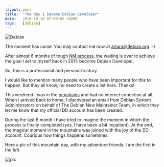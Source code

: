 ```yaml
---
layout: post
title:  "The day I became Debian Developer"
date:   2016-10-10 07:00:00 +0200
tags:	[debian]
---
```


![Debian][debian-logo]

The moment has come. You may contact me now at
[arturo@debian.org](mailto:arturo@debian.org) :-)

After almost 6 months of tough [NM process][nm], the waiting is over to
achieve the goal I set to myself back in 2011: become Debian Developer.

So, this is a professional and personal victory.

<!--more-->

I would like to mention many people who have been important for this to
happen. But they all know, no need to create a list here. Thanks!

This weekend I was in the [mountains][vejeta_post] and had no internet
conection at all.
When I arrived back to home, I discovered an email from Debian System
Administrators on behalf of The Debian New Maintainer Team, in which
they let me know that my official DD account has been created.

During the last 6 month I have tried to imagine the moment in which the
process is finally completed (yes, I have been a bit impatient).
At the end, the magical moment in the mountains was joined with the joy of
the DD account. Courious how things happens sometimes.

Here a pic of this mountain day, with my adventure friends.
I am the first in the left.

![pic][extraviaos]

[debian-logo]:	{{site.url}}/assets/debian-logo.jpg
[nm]:		https://nm.debian.org/public/process/arturo
[vejeta_post]:	http://vejeta.com/sleeping-under-the-stars/
[extraviaos]:	{{site.url}}/assets/vivac_grazalema_extraviaos.jpg
